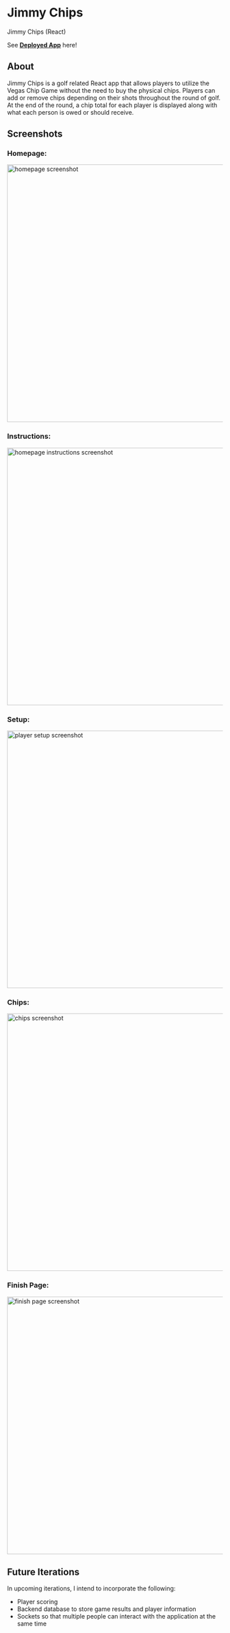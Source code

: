 # Jimmy Chips
Jimmy Chips (React)

 See <a href="https://jimmychipsgolf.com/"> <strong>Deployed App</strong></a> here!

## About
Jimmy Chips is a golf related React app that allows players to utilize the Vegas Chip Game without the need to buy the physical chips. 
Players can add or remove chips depending on their shots throughout the round of golf. 
At the end of the round, a chip total for each player is displayed along with what each person is owed or should receive. 

## Screenshots
### Homepage:
<img src="./src/assets/homepage-screenshot.png" alt="homepage screenshot" width="600">

### Instructions: 
<img src="./src/assets/homepage-instructions.png" alt="homepage instructions screenshot" width="600">

### Setup:
<img src="./src/assets/setup-screenshot.png" alt="player setup screenshot" width="600">

### Chips:
<img src="./src/assets/chips-screenshot.png" alt="chips screenshot" width="600">

### Finish Page: 
<img src="./src/assets/finishpage-screenshot.png" alt="finish page screenshot" width="600">


## Future Iterations
In upcoming iterations, I intend to incorporate the following:
- Player scoring
- Backend database to store game results and player information
- Sockets so that multiple people can interact with the application at the same time
